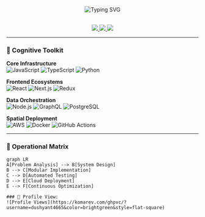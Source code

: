 <div align="center">
  <img src="https://readme-typing-svg.demolab.com?font=Fira+Code&size=30&duration=3000&pause=1000&color=0D6EFD&center=true&vCenter=true&width=900&lines=Systems+Architect+%E2%9A%99%EF%B8%8F+Digital+Alchemist;From+Logic+Gates+to+Cloud+States" alt="Typing SVG" />
</div>

<br/>

<p align="center">
  <a href="https://www.linkedin.com/in/dushyant-khandelwal-516319221/">
    <img src="https://img.shields.io/badge/-CONNECT-0A66C2?style=flat-square&logo=linkedin&logoColor=white"/>
  </a>
  <a href="https://x.com/dushyant4665">
    <img src="https://img.shields.io/badge/-OBSERVE-000?style=flat-square&logo=x&logoColor=white"/>
  </a>
  <a href="mailto:dushyantkhandelwal4665@gmail.com">
    <img src="https://img.shields.io/badge/-COMMUNICATE-EA4335?style=flat-square&logo=gmail&logoColor=white"/>
  </a>
</p>

---

### 🧠 Cognitive Toolkit

**Core Infrastructure**  
![JavaScript](https://img.shields.io/badge/-JavaScript-F7DF1E?logo=javascript&logoColor=black)
![TypeScript](https://img.shields.io/badge/-TypeScript-3178C6?logo=typescript&logoColor=white)
![Python](https://img.shields.io/badge/-Python-3776AB?logo=python&logoColor=white)

**Frontend Ecosystems**  
![React](https://img.shields.io/badge/-React-61DAFB?logo=react&logoColor=black)
![Next.js](https://img.shields.io/badge/-Next.js-000?logo=next.js&logoColor=white)
![Redux](https://img.shields.io/badge/-Redux-764ABC?logo=redux&logoColor=white)

**Data Orchestration**  
![Node.js](https://img.shields.io/badge/-Node.js-339933?logo=node.js&logoColor=white)
![GraphQL](https://img.shields.io/badge/-GraphQL-E10098?logo=graphql&logoColor=white)
![PostgreSQL](https://img.shields.io/badge/-PostgreSQL-4169E1?logo=postgresql&logoColor=white)

**Spatial Deployment**  
![AWS](https://img.shields.io/badge/-AWS-232F3E?logo=amazon-aws&logoColor=white)
![Docker](https://img.shields.io/badge/-Docker-2496ED?logo=docker&logoColor=white)
![GitHub Actions](https://img.shields.io/badge/-GitHub_Actions-2088FF?logo=github-actions&logoColor=white)

---

### 📡 Operational Matrix

```mermaid
graph LR
A[Problem Analysis] --> B[System Design]
B --> C[Modular Implementation]
C --> D[Automated Testing]
D --> E[Cloud Deployment]
E --> F[Continuous Optimization]

### 👀 Profile View:
![Profile Views](https://komarev.com/ghpvc/?username=dushyant4665&color=brightgreen&style=flat-square)


